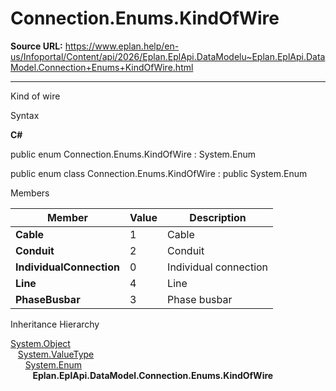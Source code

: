 # Connection.Enums.KindOfWire

**Source URL:** https://www.eplan.help/en-us/Infoportal/Content/api/2026/Eplan.EplApi.DataModelu~Eplan.EplApi.DataModel.Connection+Enums+KindOfWire.html

---

Kind of wire

Syntax

**C#**



public enum Connection.Enums.KindOfWire : System.Enum

public enum class Connection.Enums.KindOfWire : public System.Enum


Members

| Member | Value | Description |
| --- | --- | --- |
| **Cable** | 1 | Cable |
| **Conduit** | 2 | Conduit |
| **IndividualConnection** | 0 | Individual connection |
| **Line** | 4 | Line |
| **PhaseBusbar** | 3 | Phase busbar |

Inheritance Hierarchy

[System.Object](#)  
   [System.ValueType](#)  
      [System.Enum](#)  
         **Eplan.EplApi.DataModel.Connection.Enums.KindOfWire**
